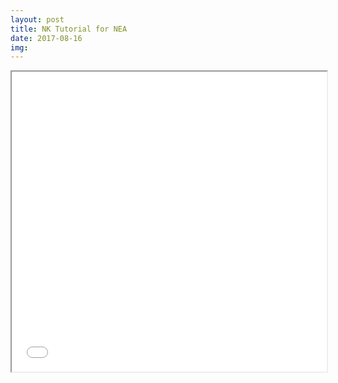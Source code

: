 ```yaml
---
layout: post
title: NK Tutorial for NEA
date: 2017-08-16
img: 
---
```


<iframe src="/notebooks/nk-tutorial.html" width="100%" height="480"></iframe>
